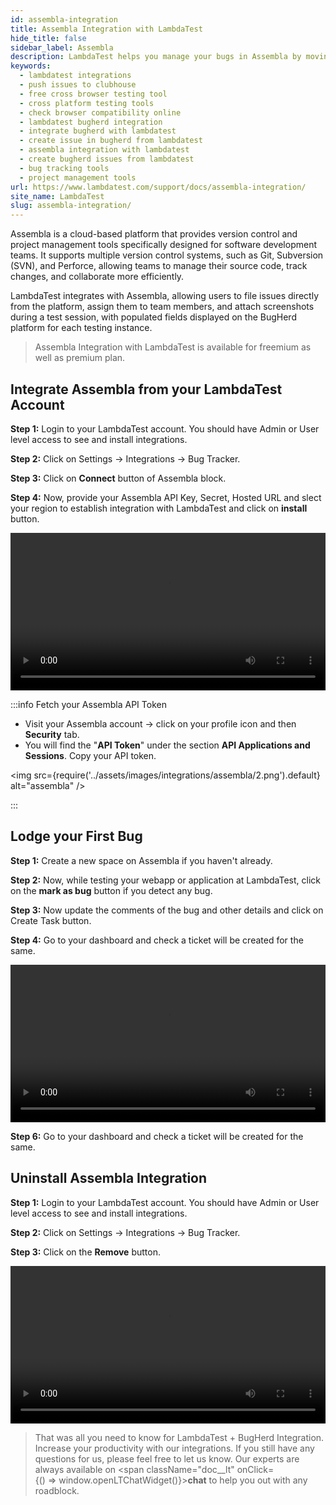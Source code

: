 ```yaml
---
id: assembla-integration
title: Assembla Integration with LambdaTest
hide_title: false 
sidebar_label: Assembla 
description: LambdaTest helps you manage your bugs in Assembla by moving them to project in a single click. All the details you provide in LambdaTest like task list, assignee, title and description would automatically be presented in the project on Assembla.
keywords:
  - lambdatest integrations
  - push issues to clubhouse
  - free cross browser testing tool
  - cross platform testing tools
  - check browser compatibility online
  - lambdatest bugherd integration
  - integrate bugherd with lambdatest
  - create issue in bugherd from lambdatest
  - assembla integration with lambdatest
  - create bugherd issues from lambdatest
  - bug tracking tools
  - project management tools
url: https://www.lambdatest.com/support/docs/assembla-integration/
site_name: LambdaTest
slug: assembla-integration/
---
```

<script type="application/ld+json"
      dangerouslySetInnerHTML={{ __html: JSON.stringify({
       "@context": "https://schema.org",
        "@type": "BreadcrumbList",
        "itemListElement": [{
          "@type": "ListItem",
          "position": 1,
          "name": "LambdaTest",
          "item": "https://www.lambdatest.com"
        },{
          "@type": "ListItem",
          "position": 2,
          "name": "Support",
          "item": "https://www.lambdatest.com/support/docs/"
        },{
          "@type": "ListItem",
          "position": 3,
          "name": "Assembla Integration",
          "item": "https://www.lambdatest.com/support/docs/assembla-integration/"
        }]
      })
    }}
></script>

Assembla is a cloud-based platform that provides version control and project management tools specifically designed for software development teams. It supports multiple version control systems, such as Git, Subversion (SVN), and Perforce, allowing teams to manage their source code, track changes, and collaborate more efficiently.

LambdaTest integrates with Assembla, allowing users to file issues directly from the platform, assign them to team members, and attach screenshots during a test session, with populated fields displayed on the BugHerd platform for each testing instance.

> Assembla Integration with LambdaTest is available for freemium as well as premium plan.

## Integrate Assembla from your LambdaTest Account

**Step 1:** Login to your LambdaTest account. You should have Admin or User level access to see and install integrations.

**Step 2:** Click on Settings -> Integrations -> Bug Tracker.

**Step 3:** Click on **Connect** button of Assembla block.

**Step 4:** Now, provide your Assembla API Key, Secret, Hosted URL and slect your region to establish integration with LambdaTest and click on **install** button.

<video class="right-side" width="100%" controls id="vid">
<source src= {require('../assets/images/integrations/assembla/1.mp4').default} type="video/mp4" />
</video>

:::info Fetch your Assembla API Token

- Visit your Assembla account -> click on your profile icon and then **Security** tab.
- You will find the "**API Token**" under the section **API Applications and Sessions**. Copy your API token.

<img src={require('../assets/images/integrations/assembla/2.png').default} alt="assembla" />

:::

## Lodge your First Bug

**Step 1:** Create a new space on Assembla if you haven't already.

**Step 2:** Now, while testing your webapp or application at LambdaTest, click on the **mark as bug** button if you detect any bug.

**Step 3:** Now update the comments of the bug and other details and click on Create Task button.

**Step 4:** Go to your dashboard and check a ticket will be created for the same.

<video class="right-side" width="100%" controls id="vid">
<source src= {require('../assets/images/integrations/assembla/3.mp4').default} type="video/mp4" />
</video>

**Step 6:** Go to your dashboard and check a ticket will be created for the same.

## Uninstall Assembla Integration

**Step 1:** Login to your LambdaTest account. You should have Admin or User level access to see and install integrations.

**Step 2:** Click on Settings -> Integrations -> Bug Tracker.

**Step 3:** Click on the **Remove** button.

<video class="right-side" width="100%" controls id="vid">
<source src= {require('../assets/images/integrations/assembla/4.mp4').default} type="video/mp4" />
</video>

> That was all you need to know for LambdaTest + BugHerd Integration. Increase your productivity with our integrations. If you still have any questions for us, please feel free to let us know. Our experts are always available on <span className="doc__lt" onClick={() => window.openLTChatWidget()}>**chat**</span> to help you out with any roadblock. 

